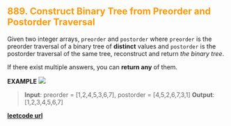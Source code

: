 <h2 style="color:#F90;">889. Construct Binary Tree from Preorder and Postorder Traversal</h2>

Given two integer arrays, `preorder` and `postorder` where `preorder` is the preorder traversal of a binary tree of **distinct** values and `postorder` is the postorder traversal of the same tree, reconstruct and return _the binary tree_.

If there exist multiple answers, you can **return any** of them.

**EXAMPLE**
![](https://assets.leetcode.com/uploads/2021/07/24/lc-prepost.jpg)
>**Input**: preorder = [1,2,4,5,3,6,7], postorder = [4,5,2,6,7,3,1]
**Output**: [1,2,3,4,5,6,7]

**[leetcode url](https://leetcode.com/problems/construct-binary-tree-from-preorder-and-postorder-traversal/description)**